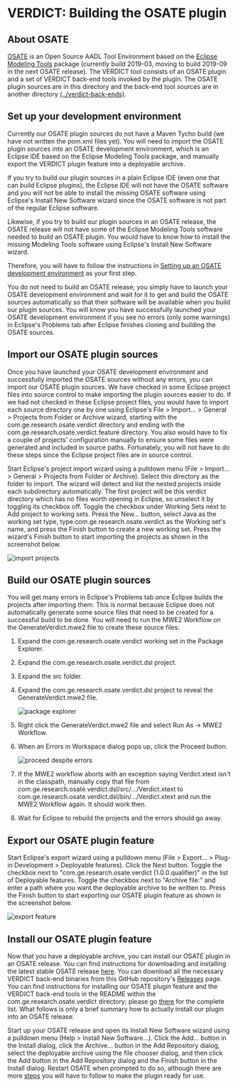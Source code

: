 # VERDICT: Building the OSATE plugin

## About OSATE

[OSATE](https://osate.org/about-osate.html) is an Open Source AADL
Tool Environment based on the [Eclipse Modeling
Tools](https://www.eclipse.org/downloads/packages/release/2019-03/r/eclipse-modeling-tools)
package (currently build 2019-03, moving to build 2019-09 in the next
OSATE release).  The VERDICT tool consists of an OSATE plugin and a
set of VERDICT back-end tools invoked by the plugin.  The OSATE plugin
sources are in this directory and the back-end tool sources are in
another directory [(../verdict-back-ends)](../verdict-back-ends).

## Set up your development environment

Currently our OSATE plugin sources do not have a Maven Tycho build (we
have not written the pom.xml files yet).  You will need to import the
OSATE plugin sources into an OSATE development environment, which is
an Eclipse IDE based on the Eclipse Modeling Tools package, and
manually export the VERDICT plugin feature into a deployable archive.

If you try to build our plugin sources in a plain Eclipse IDE (even
one that can build Eclipse plugins), the Eclipse IDE will not have the
OSATE software and you will not be able to install the missing OSATE
software using Eclipse's Install New Software wizard since the OSATE
software is not part of the regular Eclipse software.

Likewise, if you try to build our plugin sources in an OSATE release,
the OSATE release will not have some of the Eclipse Modeling Tools
software needed to build an OSATE plugin.  You would have to know how
to install the missing Modeling Tools software using Eclipse's Install
New Software wizard.

Therefore, you will have to follow the instructions in [Setting up an
OSATE development
environment](https://osate.org/setup-development.html) as your first
step.

You do not need to build an OSATE release; you simply have to launch
your OSATE development environment and wait for it to get and build
the OSATE sources automatically so that their software will be
available when you build our plugin sources.  You will know you have
successfully launched your OSATE development environment if you see no
errors (only some warnings) in Eclipse's Problems tab after Eclipse
finishes cloning and building the OSATE sources.

## Import our OSATE plugin sources

Once you have launched your OSATE development environment and
successfully imported the OSATE sources without any errors, you can
import our OSATE plugin sources.  We have checked in some Eclipse
project files into source control to make importing the plugin sources
easier to do.  If we had not checked in these Eclipse project files,
you would have to import each source directory one by one using
Eclipse's File > Import... > General > Projects from Folder or Archive
wizard, starting with the com.ge.research.osate.verdict directory and
ending with the com.ge.research.osate.verdict.feature directory.  You
also would have to fix a couple of projects' configuration manually to
ensure some files were generated and included in source paths.
Fortunately, you will not have to do these steps since the Eclipse
project files are in source control.

Start Eclipse's project import wizard using a pulldown menu (File >
Import... > General > Projects from Folder or Archive).  Select this
directory as the folder to import.  The wizard will detect and list
the nested projects inside each subdirectory automatically.  The first
project will be this verdict directory which has no files worth
opening in Eclipse, so unselect it by toggling its checkbox off.
Toggle the checkbox under Working Sets next to Add project to working
sets.  Press the New... button, select Java as the working set type,
type com.ge.research.osate.verdict as the Working set's name, and
press the Finish button to create a new working set.  Press the
wizard's Finish button to start importing the projects as shown in the
screenshot below.

![import projects](../../docs/images/import-projects.png)

## Build our OSATE plugin sources

You will get many errors in Eclipse's Problems tab once Eclipse builds
the projects after importing them.  This is normal because Eclipse
does not automatically generate some source files that need to be
created for a successful build to be done.  You will need to run the
MWE2 Workflow on the GenerateVerdict.mwe2 file to create these source
files:

1. Expand the com.ge.research.osate.verdict working set in the Package
   Explorer.
2. Expand the com.ge.research.osate.verdict.dsl project.
3. Expand the src folder.
4. Expand the com.ge.research.osate.verdict.dsl project to reveal the
   GenerateVerdict.mwe2 file.

   ![package explorer](../../docs/images/package-explorer.png)
5. Right click the GenerateVerdict.mwe2 file and select Run As -> MWE2
   Workflow.
6. When an Errors in Workspace dialog pops up, click the Proceed
   button.

   ![proceed despite errors](../../docs/images/proceed-despite-errors.png)
7. If the MWE2 workflow aborts with an exception saying Verdict.xtext
   isn't in the classpath, manually copy that file from
   com.ge.research.osate.verdict.dsl/src/.../Verdict.xtext to
   com.ge.research.osate.verdict.dsl/bin/.../Verdict.xtext and run the
   MWE2 Workflow again.  It should work then.
8. Wait for Eclipse to rebuild the projects and the errors should go
   away.

## Export our OSATE plugin feature

Start Eclipse's export wizard using a pulldown menu (File >
Export... > Plug-in Development > Deployable features).  Click the
Next button.  Toggle the checkbox next to
"com.ge.research.osate.verdict (1.0.0.qualifier)" in the list of
Deployable features.  Toggle the checkbox next to "Archive file:" and
enter a path where you want the deployable archive to be written to.
Press the Finish button to start exporting our OSATE plugin feature as
shown in the screenshot below.

![export feature](../../docs/images/export-feature.png)

## Install our OSATE plugin feature

Now that you have a deployable archive, you can install our OSATE
plugin in an OSATE release.  You can find instructions for downloading
and installing the latest stable OSATE release
[here](https://osate.org/download-and-install.html).  You can download
all the necessary VERDICT back-end binaries from this GitHub
repository's
[Releases](https://github.com/ge-high-assurance/VERDICT/releases)
page.  You can find instructions for installing our OSATE plugin
feature and the VERDICT back-end tools in the README within the
com.ge.research.osate.verdict directory; please go
[there](com.ge.research.osate.verdict/README.md) for the complete
list.  What follows is only a brief summary how to actually install
our plugin into an OSATE release.

Start up your OSATE release and open its Install New Software wizard
using a pulldown menu (Help > Install New Software...).  Click the
Add... button in the Install dialog, click the Archive... button in
the Add Repository dialog, select the deployable archive using the
file chooser dialog, and then click the Add button in the Add
Repository dialog and the Finish button in the Install dialog.
Restart OSATE when prompted to do so, although there are more
[steps](com.ge.research.osate.verdict/README.md) you will have to
follow to make the plugin ready for use.
